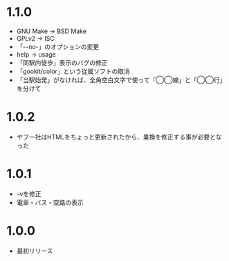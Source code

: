 # 1.1.0
* GNU Make → BSD Make
* GPLv2 → ISC
* 「--no-」のオプションの変更
* help → usage
* 「同駅内徒歩」表示のバグの修正
* 「gookit/color」という従属ソフトの取消
* 「当駅始発」がなければ、全角空白文字で使って「◯◯線」と「◯◯行」を分けて

# 1.0.2
* ヤフー社はHTMLをちょっと更新されたから、乗換を修正する事が必要となった

# 1.0.1
* -vを修正
* 電車・バス・空路の表示

# 1.0.0
* 最初リリース
